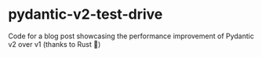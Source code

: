 # pydantic-v2-test-drive
Code for a blog post showcasing the performance improvement of Pydantic v2 over v1 (thanks to Rust 🦀) 
